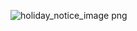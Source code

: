 ![holiday_notice_image png](https://github.com/user-attachments/assets/7d2c11c4-e935-4c6a-bb4f-230365a9fcc5)
